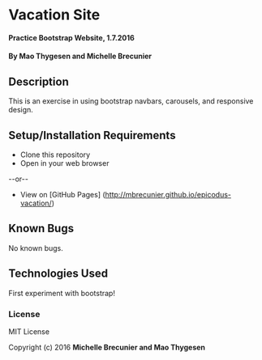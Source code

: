 # Vacation Site

#### Practice Bootstrap Website, 1.7.2016

#### By Mao Thygesen and Michelle Brecunier

## Description

This is an exercise in using bootstrap navbars, carousels, and responsive design.

## Setup/Installation Requirements

* Clone this repository
* Open in your web browser

--or--

* View on [GitHub Pages] (http://mbrecunier.github.io/epicodus-vacation/)

## Known Bugs

No known bugs.

## Technologies Used

First experiment with bootstrap!

### License

MIT License

Copyright (c) 2016 **Michelle Brecunier and Mao Thygesen**
